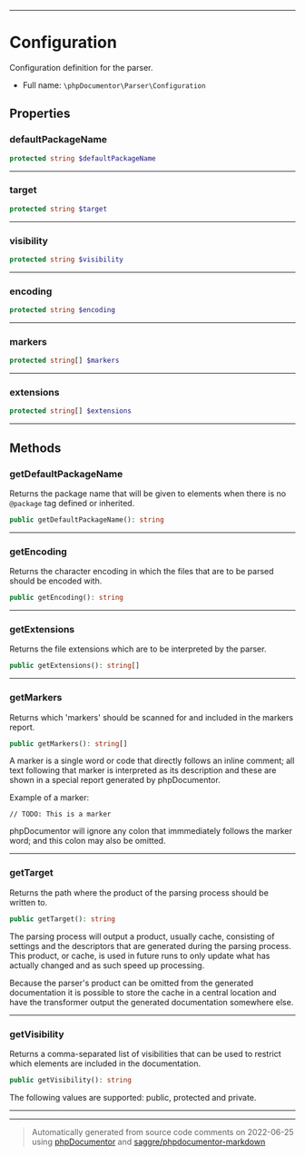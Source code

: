***

# Configuration

Configuration definition for the parser.



* Full name: `\phpDocumentor\Parser\Configuration`



## Properties


### defaultPackageName



```php
protected string $defaultPackageName
```






***

### target



```php
protected string $target
```






***

### visibility



```php
protected string $visibility
```






***

### encoding



```php
protected string $encoding
```






***

### markers



```php
protected string[] $markers
```






***

### extensions



```php
protected string[] $extensions
```






***

## Methods


### getDefaultPackageName

Returns the package name that will be given to elements when there is no `@package` tag defined or inherited.

```php
public getDefaultPackageName(): string
```











***

### getEncoding

Returns the character encoding in which the files that are to be parsed should be encoded with.

```php
public getEncoding(): string
```











***

### getExtensions

Returns the file extensions which are to be interpreted by the parser.

```php
public getExtensions(): string[]
```











***

### getMarkers

Returns which 'markers' should be scanned for and included in the markers report.

```php
public getMarkers(): string[]
```

A marker is a single word or code that directly follows an inline comment; all text following that marker
is interpreted as its description and these are shown in a special report generated by phpDocumentor.

Example of a marker:

    // TODO: This is a marker

phpDocumentor will ignore any colon that immmediately follows the marker word; and this colon may also be
omitted.









***

### getTarget

Returns the path where the product of the parsing process should be written to.

```php
public getTarget(): string
```

The parsing process will output a product, usually cache, consisting of settings and the descriptors that are
generated during the parsing process. This product, or cache, is used in future runs to only update what has
actually changed and as such speed up processing.

Because the parser's product can be omitted from the generated documentation it is possible to store the cache
in a central location and have the transformer output the generated documentation somewhere else.









***

### getVisibility

Returns a comma-separated list of visibilities that can be used to restrict which elements are included in the
documentation.

```php
public getVisibility(): string
```

The following values are supported: public, protected and private.









***


***
> Automatically generated from source code comments on 2022-06-25 using [phpDocumentor](http://www.phpdoc.org/) and [saggre/phpdocumentor-markdown](https://github.com/Saggre/phpDocumentor-markdown)
